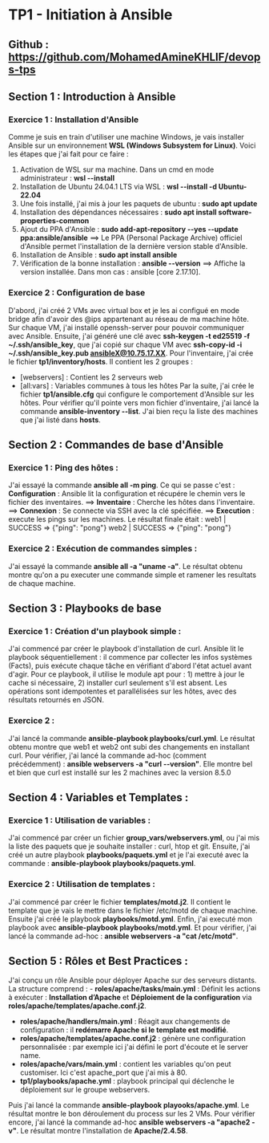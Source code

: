 # TP1 - Initiation à Ansible
## Github : https://github.com/MohamedAmineKHLIF/devops-tps
## Section 1 : Introduction à Ansible  
### Exercice 1 : Installation d'Ansible
Comme je suis en train d'utiliser une machine Windows, je vais installer Ansible sur un environnement **WSL (Windows Subsystem for Linux)**.
Voici les étapes que j'ai fait pour ce faire :
1. Activation de WSL sur ma machine. Dans un cmd en mode administrateur : **wsl --install** 
2. Installation de Ubuntu 24.04.1 LTS via WSL : **wsl --install -d Ubuntu-22.04**
3. Une fois installé, j'ai mis à jour les paquets de ubuntu : **sudo apt update**
4. Installation des dépendances nécessaires : **sudo apt install software-properties-common**
5. Ajout du PPA d'Ansible : **sudo add-apt-repository --yes --update ppa:ansible/ansible**
==> Le PPA (Personal Package Archive) officiel d'Ansible permet l'installation de la dernière version stable d'Ansible.
6. Installation de Ansible : **sudo apt install ansible**
7. Vérification de la bonne installation : **ansible --version**
==> Affiche la version installée. Dans mon cas : ansible [core 2.17.10].
### Exercice 2 : Configuration de base
D'abord, j'ai créé 2 VMs avec virtual box et je les ai configué en mode bridge afin d'avoir des @ips appartenant au réseau de ma machine hôte.
Sur chaque VM, j'ai installé openssh-server pour pouvoir communiquer avec Ansible.
Ensuite, j'ai généré une clé avec **ssh-keygen -t ed25519 -f ~/.ssh/ansible_key**, que j'ai copié sur chaque VM avec **ssh-copy-id -i ~/.ssh/ansible_key.pub ansibleX@10.75.17.XX**. 
Pour l'inventaire, j'ai crée le fichier **tp1/inventory/hosts**.
Il contient les 2 groupes :
- [webservers] : Contient les 2 serveurs web
- [all:vars] : Variables communes à tous les hôtes
Par la suite, j'ai crée le fichier **tp1/ansible.cfg** qui configure le comportement d'Ansible sur les hôtes.
Pour vérifier qu'il pointe vers mon fichier d'inventaire, j'ai lancé la commande **ansible-inventory --list**. J'ai bien reçu la liste des machines que j'ai listé dans **hosts**.
## Section 2 : Commandes de base d'Ansible 
### Exercice 1 : Ping des hôtes :
J'ai essayé la commande **ansible all -m ping**. Ce qui se passe c'est :
**Configuration** : Ansible lit la configuration et récupére le chemin vers le fichier des inventaires. ==> **Inventaire** : Cherche les hôtes dans l'inventaire. ==> **Connexion** : Se connecte via SSH avec la clé spécifiée. ==> **Execution** : execute les pings sur les machines.
Le résultat finale était : 
web1 | SUCCESS => {"ping": "pong"}
web2 | SUCCESS => {"ping": "pong"}
### Exercice 2 : Exécution de commandes simples :
J'ai essayé la commande **ansible all -a "uname -a"**.
Le résultat obtenu montre qu'on a pu executer une commande simple et ramener les resultats de chaque machine.
## Section 3 : Playbooks de base
### Exercice 1 : Création d'un playbook simple :
J'ai commencé par créer le playbook d'installation de curl.
Ansible lit le playbook séquentiellement : il commence par collecter les infos systèmes (Facts), puis exécute chaque tâche en vérifiant d'abord l'état actuel avant d'agir.
Pour ce playbook, il utilise le module apt pour : 1) mettre à jour le cache si nécessaire, 2) installer curl seulement s'il est absent.
Les opérations sont idempotentes et parallélisées sur les hôtes, avec des résultats retournés en JSON.
### Exercice 2 : 
J'ai lancé la commande **ansible-playbook playbooks/curl.yml**. Le résultat obtenu montre que web1 et web2 ont subi des changements en installant curl.
Pour vérifier, j'ai lancé la commande ad-hoc (comment précédemment) : **ansible webservers -a "curl --version"**.
Elle montre bel et bien que curl est installé sur les 2 machines avec la version 8.5.0

## Section 4 : Variables et Templates :  
### Exercice 1 : Utilisation de variables :
J'ai commencé par créer un fichier **group_vars/webservers.yml**, ou j'ai mis la liste des paquets que je souhaite installer : curl, htop et git.
Ensuite, j'ai créé un autre playbook **playbooks/paquets.yml** et je l'ai executé avec la commande : **ansible-playbook playbooks/paquets.yml**.
### Exercice 2 : Utilisation de templates :
J'ai commencé par créer le fichier **templates/motd.j2**. Il contient le template que je vais le mettre dans le fichier /etc/motd de chaque machine.
Ensuite j'ai créé le playbook **playbooks/motd.yml**. 
Enfin, j'ai executé mon playbook avec **ansible-playbook playbooks/motd.yml**. Et pour vérifier, j'ai lancé la commande ad-hoc : **ansible webservers -a "cat /etc/motd"**.

## Section 5 : Rôles et Best Practices : 
J'ai conçu un rôle Ansible pour déployer Apache sur des serveurs distants. La structure comprend : - **roles/apache/tasks/main.yml** : Définit les actions à exécuter : **Installation d’Apache** et **Déploiement de la configuration** via **roles/apache/templates/apache.conf.j2**.
- **roles/apache/handlers/main.yml** : Réagit aux changements de configuration : il **redémarre Apache si le template est modifié**.
- **roles/apache/templates/apache.conf.j2** : génère une configuration personnalisée : par exemple ici j'ai défini le port d'écoute et le server name.
- **roles/apache/vars/main.yml** : contient les variables qu'on peut customiser. Ici c'est apache_port que j'ai mis à 80.
- **tp1/playbooks/apache.yml** : playbook principal qui déclenche le déploiement sur le groupe webservers.

Puis j'ai lancé la commande **ansible-playbook playooks/apache.yml**. Le résultat montre le bon déroulement du process sur les 2 VMs. Pour vérifier encore, j'ai lancé la commande ad-hoc **ansible webservers -a "apache2 -v"**. Le résultat montre l'installation de **Apache/2.4.58**.
